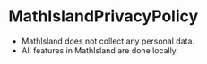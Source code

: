 # MathIslandPrivacyPolicy
- MathIsland does not collect any personal data.
- All features in MathIsland are done locally.

